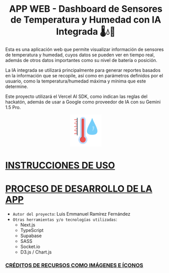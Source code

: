 <div align="center">
  <h1>APP WEB - Dashboard de Sensores de Temperatura y Humedad con IA Integrada 🌡💧🤖</h1>
</div>

Esta es una aplicación web que permite visualizar información de sensores de temperatura y humedad, cuyos datos se pueden ver en tiempo real, además de otros datos importantes como su nivel de batería o posición.

La IA integrada se utilizará principalmente para generar reportes basados en la información que se recopile, así como en parámetros definidos por el usuario, como la temperatura/humedad máxima y mínima que este determine.

Este proyecto utilizará el Vercel AI SDK, como indican las reglas del hackatón, además de usar a Google como proveedor de IA con su Gemini 1.5 Pro.

<div align="center">
  <img src="./notas/img/humedad.png" width="100" />
</div>

# [INSTRUCCIONES DE USO](./notas/instrucciones.md)
# [PROCESO DE DESARROLLO DE LA APP](./notas/proceso.md)

- `Autor del proyecto`: Luis Emmanuel Ramírez Fernández
- `Otras herramientas y/o tecnologías utilizadas`:
  - Next.js
  - TypeScript
  - Supabase
  - SASS
  - Socket.io
  - D3.js / Chart.js

### [CRÉDITOS DE RECURSOS COMO IMÁGENES E ÍCONOS](./notas/creditos.md)
